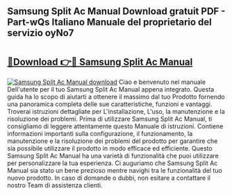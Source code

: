 ## Samsung Split Ac Manual Download gratuit PDF - Part-wQs Italiano Manuale del proprietario del servizio oyNo7

# <h2><a href="http://dfgzo1e.blite.top/?on=Samsung+Split+Ac+Manual">🔗Download 👉🔴 Samsung Split Ac Manual</a></h2>

[![Samsung Split Ac Manual download](https://i.imgur.com/lujVjoI.png)](http://dfgzo1e.blite.top/?on=Samsung+Split+Ac+Manual)
Ciao e benvenuto nel manuale Dell'utente per il tuo Samsung Split Ac Manual appena integrato. Questa guida ha lo scopo di aiutarti a ottenere il massimo dal tuo Prodotto fornendo una panoramica completa delle sue caratteristiche, funzioni e vantaggi. Troverai istruzioni dettagliate per L'installazione, L'uso, la manutenzione e la risoluzione dei problemi. Prima di utilizzare Samsung Split Ac Manual, ti consigliamo di leggere attentamente questo Manuale di istruzioni. Contiene informazioni importanti sulla configurazione, il funzionamento, la manutenzione e la risoluzione dei problemi del prodotto per garantire che sia possibile utilizzare il prodotto in modo efficace ed efficiente. Questo Samsung Split Ac Manual ha una varietà di funzionalità che puoi utilizzare per personalizzare la tua esperienza. Ci auguriamo che Samsung Split Ac Manual sia stato un bene prezioso mentre navighi tra le funzionalità del tuo nuovo prodotto. In caso di domande o dubbi, non esitare a contattare il nostro Team di assistenza clienti.

